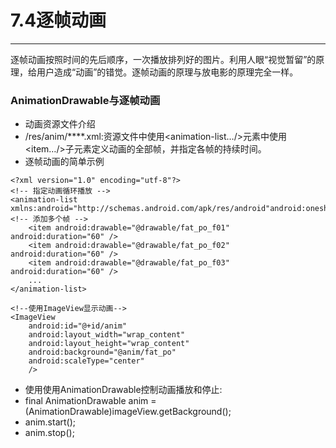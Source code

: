 # 7.4逐帧动画
---
逐帧动画按照时间的先后顺序，一次播放排列好的图片。利用人眼“视觉暂留”的原理，给用户造成“动画”的错觉。逐帧动画的原理与放电影的原理完全一样。

### AnimationDrawable与逐帧动画
* 动画资源文件介绍
 * /res/anim/****.xml:资源文件中使用<animation-list…/>元素中使用<item…/>子元素定义动画的全部帧，并指定各帧的持续时间。
* 逐帧动画的简单示例

```
<?xml version="1.0" encoding="utf-8"?>
<!-- 指定动画循环播放 -->
<animation-list xmlns:android="http://schemas.android.com/apk/res/android"android:oneshot="false">
<!-- 添加多个帧 -->
    <item android:drawable="@drawable/fat_po_f01" android:duration="60" />
    <item android:drawable="@drawable/fat_po_f02" android:duration="60" />
    <item android:drawable="@drawable/fat_po_f03" android:duration="60" />
    ...
</animation-list>
```

```
<!--使用ImageView显示动画-->
<ImageView  
	android:id="@+id/anim"
	android:layout_width="wrap_content" 
	android:layout_height="wrap_content" 
	android:background="@anim/fat_po"
	android:scaleType="center"
	/>
```

* 使用使用AnimationDrawable控制动画播放和停止:
* final AnimationDrawable anim = (AnimationDrawable)imageView.getBackground();
* anim.start();
* anim.stop();












